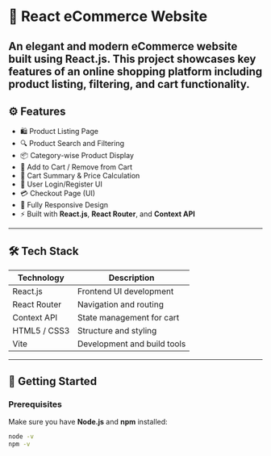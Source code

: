 # 🛒 React eCommerce Website

An elegant and modern **eCommerce website** built using **React.js**. This project showcases key features of an online shopping platform including product listing, filtering, and cart functionality.
---


## ⚙️ Features

- 🛍️ Product Listing Page
- 🔍 Product Search and Filtering
- 📦 Category-wise Product Display
- 🛒 Add to Cart / Remove from Cart
- 🧾 Cart Summary & Price Calculation
- 👤 User Login/Register UI
- 💳 Checkout Page (UI)
- 📱 Fully Responsive Design
- ⚡ Built with **React.js**, **React Router**, and **Context API**

---

## 🛠️ Tech Stack

| Technology    | Description                         |
|---------------|-------------------------------------|
| React.js      | Frontend UI development             |
| React Router  | Navigation and routing              |
| Context API   | State management for cart           |
| HTML5 / CSS3  | Structure and styling               |
| Vite | Development and build tools        |

---

## 🚀 Getting Started

### Prerequisites

Make sure you have **Node.js** and **npm** installed:

```bash
node -v
npm -v
